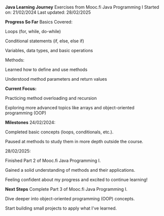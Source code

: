 **Java Learning Journey**
Exercises from Mooc.fi Java Programming I
Started on: 21/02/2024
Last updated: 28/02/2025

**Progress So Far**
Basics Covered:

Loops (for, while, do-while)

Conditional statements (if, else, else if)

Variables, data types, and basic operations

Methods:

Learned how to define and use methods

Understood method parameters and return values

**Current Focus:**

Practicing method overloading and recursion

Exploring more advanced topics like arrays and object-oriented programming (OOP)

**Milestones**
24/02/2024:

Completed basic concepts (loops, conditionals, etc.).

Paused at methods to study them in more depth outside the course.

28/02/2025:

Finished Part 2 of Mooc.fi Java Programming I.

Gained a solid understanding of methods and their applications.

Feeling confident about my progress and excited to continue learning!

**Next Steps**
Complete Part 3 of Mooc.fi Java Programming I.

Dive deeper into object-oriented programming (OOP) concepts.

Start building small projects to apply what I've learned.
